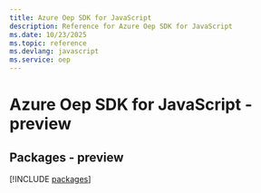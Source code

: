 ```yaml
---
title: Azure Oep SDK for JavaScript
description: Reference for Azure Oep SDK for JavaScript
ms.date: 10/23/2025
ms.topic: reference
ms.devlang: javascript
ms.service: oep
---
```

# Azure Oep SDK for JavaScript - preview
## Packages - preview
[!INCLUDE [packages](oep-index.md)]